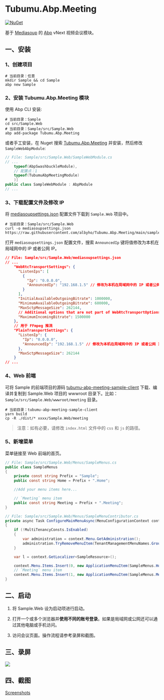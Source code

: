 # Tubumu.Abp.Meeting

[![NuGet](https://img.shields.io/nuget/v/Tubumu.Abp.Meeting.svg)](https://www.nuget.org/packages/Tubumu.Abp.Meeting)

基于 [Mediasoup](https://github.com/versatica/mediasoup) 的 [Abp](https://www.abp.io/) vNext 视频会议模块。

## 一、安装

### 1、创建项目

``` shell
# 当前目录：任意
mkdir Sample && cd Sample
abp new Sample
```

### 2、安装 Tubumu.Abp.Meeting 模块

使用 Abp CLI 安装:

``` shell
# 当前目录：Sample
cd src/Sample.Web
# 当前目录：Sample/src/Sample.Web
abp add-package Tubumu.Abp.Meeting
```

或者手工安装，在 Nuget 搜索 [Tubumu.Abp.Meeting](https://www.nuget.org/packages/Tubumu.Abp.Meeting/) 并安装，然后修改 `SampleWebAbpModule`:

``` C#
// File: Sample/src/Sample.Web/SampleWebModule.cs
// ...
    typeof(AbpSwashbuckleModule),
    // 配置点：1
    typeof(TubumuAbpMeetingModule)
    )]
public class SampleWebModule : AbpModule
// ...
```

### 3、下载配置文件及修改 IP

将 [mediasoupsettings.json](https://raw.githubusercontent.com/albyho/Tubumu.Abp.Meeting/main/samples/Tubumu.Abp.Meeting.Sample/src/Tubumu.Abp.Meeting.Sample.Web/mediasoupsettings.json) 配置文件下载到 `Sample.Web` 项目中。

``` shell
# 当前目录：Sample/src/Sample.Web
curl -o mediasoupsettings.json https://raw.githubusercontent.com/albyho/Tubumu.Abp.Meeting/main/samples/Tubumu.Abp.Meeting.Sample/src/Tubumu.Abp.Meeting.Sample.Web/mediasoupsettings.json
```

打开 `mediasoupsettings.json` 配置文件，搜索 `AnnouncedIp` 键将值修改为本机在局域网中的 IP 或者公网 IP。

``` json
// File: Sample/src/Sample.Web/mediasoupsettings.json
// ...
    "WebRtcTransportSettings": {
      "ListenIps": [
        {
          "Ip": "0.0.0.0",
          "AnnouncedIp": "192.168.1.5" // 修改为本机在局域网中的 IP 或者公网 IP 。
        }
      ],
      "InitialAvailableOutgoingBitrate": 1000000,
      "MinimumAvailableOutgoingBitrate": 600000,
      "MaxSctpMessageSize": 262144,
      // Additional options that are not part of WebRtcTransportOptions.
      "MaximumIncomingBitrate": 1500000
    },
    // 用于 FFmpeg 推流
    "PlainTransportSettings": {
      "ListenIp": {
        "Ip": "0.0.0.0",
        "AnnouncedIp": "192.168.1.5" // 修改为本机在局域网中的 IP 或者公网 IP 。
      },
      "MaxSctpMessageSize": 262144
    }
// ...
```

### 4、Web 前端

可将 Sample 的前端项目的源码 [tubumu-abp-meeting-sample-client](https://github.com/albyho/Tubumu.Abp.Meeting/tree/main/samples/Tubumu.Abp.Meeting.Sample/src/tubumu-abp-meeting-sample-client) 下载、编译并复制到 Sample.Web 项目的 wwwroot 目录下。比如：`Sample/src/Sample.Web/wwwroot/meeting` 目录。

``` shell
# 当前目录：tubumu-abp-meeting-sample-client
yarn build
cp -R ./dist/* xxxx/Sample.Web/meeting
```

> 注意：如有必要，请修改 `index.html` 文件中的 `css` 和 `js` 的路径。

### 5、新增菜单

菜单链接至 Web 前端的首页。

``` C#
// File: Sample/src/Sample.Web/Menus/SampleMenus.cs
public class SampleMenus
{
    private const string Prefix = "Sample";
    public const string Home = Prefix + ".Home";

    //Add your menu items here...

    // `Meeting` menu item
    public const string Meeting = Prefix + ".Meeting";
}
```

``` C#
// File: Sample/src/Sample.Web/Menus/SampleMenuContributor.cs
private async Task ConfigureMainMenuAsync(MenuConfigurationContext context)
{
    if (!MultiTenancyConsts.IsEnabled)
    {
        var administration = context.Menu.GetAdministration();
        administration.TryRemoveMenuItem(TenantManagementMenuNames.GroupName);
    }

    var l = context.GetLocalizer<SampleResource>();

    context.Menu.Items.Insert(0, new ApplicationMenuItem(SampleMenus.Home, l["Menu:Home"], "~/"));
    // `Meeting` menu item
    context.Menu.Items.Insert(1, new ApplicationMenuItem(SampleMenus.Meeting, "Meeting", "~/meeting/index.html"));
}
```

## 二、启动

1. 将 Sample.Web 设为启动项进行启动。

2. 打开一个或多个浏览器并**使用不同的账号登录**。如果是局域网或公网还可以通过其他电脑或手机访问。

3. 访问会议页面。操作流程请参考录屏和截图。

## 三、录屏

![](https://github.com/albyho/Tubumu.Abp.Meeting/raw/main/art/ScreenCAP01.gif)

## 四、截图

[Screenshots](https://github.com/albyho/Tubumu.Abp.Meeting/blob/main/Screenshots.md)
